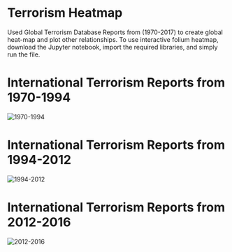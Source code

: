 # Terrorism Heatmap
Used Global Terrorism Database Reports from (1970-2017) to create global heat-map and plot other relationships. To use interactive folium heatmap, download the Jupyter notebook, import the required libraries, and simply run the file. 

# International Terrorism Reports from 1970-1994
![1970-1994](https://user-images.githubusercontent.com/31901831/68835027-2c304780-0685-11ea-971a-1cc5fea7e1b9.PNG)

# International Terrorism Reports from 1994-2012
![1994-2012](https://user-images.githubusercontent.com/31901831/68835031-2fc3ce80-0685-11ea-8aaa-6c5d7c098d90.PNG)

# International Terrorism Reports from 2012-2016
![2012-2016](https://user-images.githubusercontent.com/31901831/68835038-318d9200-0685-11ea-9f72-e28fac97692a.PNG)
